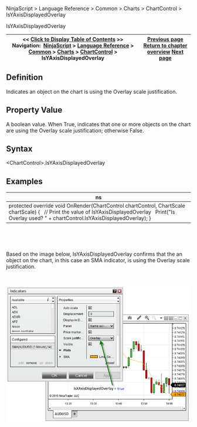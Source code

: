 ﻿


NinjaScript \> Language Reference \> Common \> Charts \> ChartControl \> IsYAxisDisplayedOverlay






















IsYAxisDisplayedOverlay







| \<\< [Click to Display Table of Contents](isyaxisdisplayedoverlay.md) \>\> **Navigation:**     [NinjaScript](ninjascript.md) \> [Language Reference](language_reference_wip.md) \> [Common](common.md) \> [Charts](chart.md) \> [ChartControl](chartcontrol.md) \> IsYAxisDisplayedOverlay | [Previous page](isyaxisdisplayedleft.md) [Return to chapter overview](chartcontrol.md) [Next page](isyaxisdisplayedright.md) |
| --- | --- |











## Definition


Indicates an object on the chart is using the Overlay scale justification.


## 


## Property Value


A boolean value. When True, indicates that one or more objects on the chart are using the Overlay scale justification; otherwise False.


## 


## Syntax


\<ChartControl\>.IsYAxisDisplayedOverlay


## 


## Examples




| ns |
| --- |
| protected override void OnRender(ChartControl chartControl, ChartScale chartScale) {    // Print the value of IsYAxisDisplayedOverlay    Print("Is Overlay used? " \+ chartControl.IsYAxisDisplayedOverlay); } |



 


 


Based on the image below, IsYAxisDisplayedOverlay confirms that the an object on the chart, in this case an SMA indicator, is using the Overlay scale justification.


 


![ChartControl_IsXAxisDisplayedOverlay](chartcontrol_isxaxisdisplayedoverlay.png)









